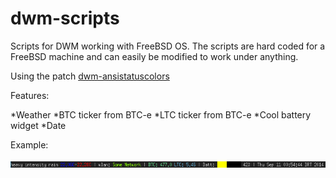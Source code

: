 dwm-scripts
===========

Scripts for DWM working with FreeBSD OS.
The scripts are hard coded for a FreeBSD machine and can easily be modified
to work under anything.

Using the patch [dwm-ansistatuscolors](https://gist.github.com/la11111/4054818)

Features:

*Weather
*BTC ticker from BTC-e
*LTC ticker from BTC-e
*Cool battery widget
*Date

Example:

![example](example.png "Bar example")

